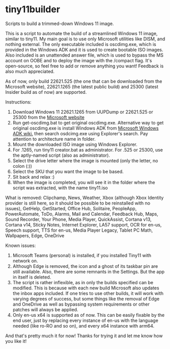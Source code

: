 # tiny11builder

Scripts to build a trimmed-down Windows 11 image.

This is a script to automate the build of a streamlined Windows 11 image, similar to tiny11.
My main goal is to use only Microsoft utilities like DISM, and nothing external. The only executable included is oscdimg.exe, which is provided in the Windows ADK and it is used to create bootable ISO images. Also included is an unattended answer file, which is used to bypass the MS account on OOBE and to deploy the image with the /compact flag.
It's open-source, so feel free to add or remove anything you want! Feedback is also much appreciated.

As of now, only build 22621.525 (the one that can be downloaded from the Microsoft website), 22621.1265 (the latest public build) and 25300 (latest Insider build as of now) are supported.

Instructions:

1. Download Windows 11 22621.1265 from UUPDump or 22621.525 or 25300 from the [Microsoft website](https://www.microsoft.com/software-download/windows11)
2. Run get-oscdimg.bat to get original oscdimg.exe.
Alternative way to get original oscdimg.exe is install Windows ADK from [Microsoft Windows ADK wiki.](https://learn.microsoft.com/en-us/windows-hardware/get-started/adk-install) then search osdcimg.exe using Explorer's search. Pay attention to architecture name in folder.
3. Mount the downloaded ISO image using Windows Explorer.
4. For .1265, run tiny11 creator.bat as administrator. For .525 or 25300, use the aptly-named script (also as administrator).
5. Select the drive letter where the image is mounted (only the letter, no colon (:))
6. Select the SKU that you want the image to be based.
7. Sit back and relax :)
8. When the image is completed, you will see it in the folder where the script was extracted, with the name tiny11.iso

What is removed:
Clipchamp,
News,
Weather,
Xbox (although Xbox Identity provider is still here, so it should be possible to be reinstalled with no issues),
GetHelp,
GetStarted,
Office Hub,
Solitaire,
PeopleApp,
PowerAutomate,
ToDo,
Alarms,
Mail and Calendar,
Feedback Hub,
Maps,
Sound Recorder,
Your Phone,
Media Player,
QuickAssist,
Cortana v13,
Cortana v14,
Sticky Notes,
Internet Explorer,
LA57 support,
OCR for en-us,
Speech support,
TTS for en-us,
Media Player Legacy,
Tablet PC Math,
Wallpapers,
Edge,
OneDrive

Known issues:

1. Microsoft Teams (personal) is installed, if you installed Tiny11 with network on.
2. Although Edge is removed, the icon and a ghost of its taskbar pin are still available. Also, there are some remnants in the Settings. But the app in itself is deleted.
3. The script is rather inflexible, as in only the builds specified can be modified. This is because with each new build Microsoft also updates the inbox apps included. If one tries to use other builds, it will work with varying degrees of success, but some things like the removal of Edge and OneDrive as well as bypassing system requirements or other patches will always be applied.
4. Only en-us x64 is supported as of now. This can be easily fixable by the end user, just by replacing every instance of en-us with the language needed (like ro-RO and so on), and every x64 instance with arm64.

And that's pretty much it for now!
Thanks for trying it and let me know how you like it!
